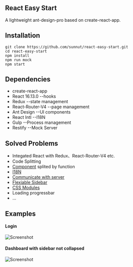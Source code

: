 ## React Easy Start
A lightweight ant-design-pro based on create-react-app.
## Installation
```
git clone https://github.com/sunnut/react-easy-start.git
cd react-easy-start
npm install
npm run mock
npm start
```  
## Dependencies
* create-react-app
* React 16.13.0   --hooks
* Redux           --state management
* React-Router-V4 --page management
* Ant Design      --UI components
* React Intl      --I18N
* Gulp            --Process management
* Restify         --Mock Server
## Solved Problems
* Integated React with Redux、React-Router-V4 etc.
* Code Splitting
* [Component](https://zhuanlan.zhihu.com/p/40134493) splited by function
* [I18N](https://zhuanlan.zhihu.com/p/40176138)
* [Communicate with server](https://zhuanlan.zhihu.com/p/40512216)
* [Flexiable Sidebar](https://zhuanlan.zhihu.com/p/41111300)
* [CSS Modules](https://zhuanlan.zhihu.com/p/50837353)
* Loading progressbar
* ...
## Examples
#### Login
![Screenshot](https://github.com/sunnut/react-easy-start/blob/master/images/ex1.png?raw=true "login")
#### Dashboard with sidebar not collapsed
![Screenshot](https://github.com/sunnut/react-easy-start/blob/master/images/ex2.png?raw=true "dashboard")
